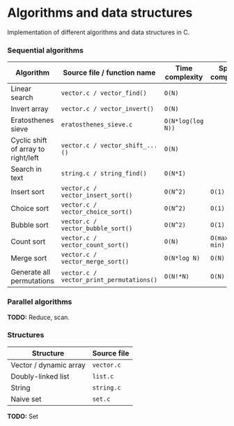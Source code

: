 # Algorithms and data structures

Implementation of different algorithms and data structures in C.

### Sequential algorithms

| Algorithm | Source file / function name | Time complexity | Space complexity |
| --------- | --------------------------- | --------------- | ---------------- |
| Linear search                         | `vector.c / vector_find()`                | ``O(N)``              | |
| Invert array                          | `vector.c / vector_invert()`              | ``O(N)``              | |
| Eratosthenes sieve                    | `eratosthenes_sieve.c`                    | ``O(N*log(log N))``   | |
| Cyclic shift of array to right/left   | `vector.c / vector_shift_...()`           | ``O(N)``              | |
| Search in text                        | `string.c / string_find()`                | ``O(N*I)``            | |
| Insert sort                           | `vector.c / vector_insert_sort()`         | ``O(N^2)``            | ``O(1)``          |
| Choice sort                           | `vector.c / vector_choice_sort()`         | ``O(N^2)``            | ``O(1)``          |
| Bubble sort                           | `vector.c / vector_bubble_sort()`         | ``O(N^2)``            | ``O(1)``          |
| Count sort                            | `vector.c / vector_count_sort()`          | ``O(N)``              | ``O(max - min)``  |
| Merge sort                            | `vector.c / vector_merge_sort()`          | ``O(N*log N)``        | ``O(N)``          |
| Generate all permutations             | `vector.c / vector_print_permutations()`  | ``O(N!*N)``           | ``O(N)``          |

### Parallel algorithms

**TODO:** Reduce, scan.

### Structures

| Structure | Source file |
| --------- | ----------- |
| Vector / dynamic array    | `vector.c` |
| Doubly-linked list        | `list.c`   |
| String                    | `string.c` |
| Naive set                 | `set.c`    |

**TODO:** Set
